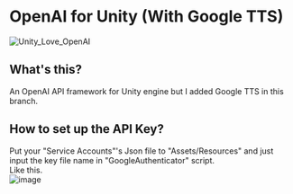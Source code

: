 # OpenAI for Unity (With Google TTS)
![Unity_Love_OpenAI](https://github.com/YuQing-Ding/OpenAI-for-Unity/assets/69519674/13376bbc-72da-497f-9446-8bdb09acb9b1)
## What's this?
An OpenAI API framework for Unity engine but I added Google TTS in this branch.

## How to set up the API Key?
Put your "Service Accounts"'s Json file to "Assets/Resources" and just input the key file name in "GoogleAuthenticator" script.  
Like this.  
![image](https://github.com/YuQing-Ding/OpenAI-for-Unity/assets/69519674/d8dd5b7d-1ca5-4d3a-9b66-b1f528c69a2b)

